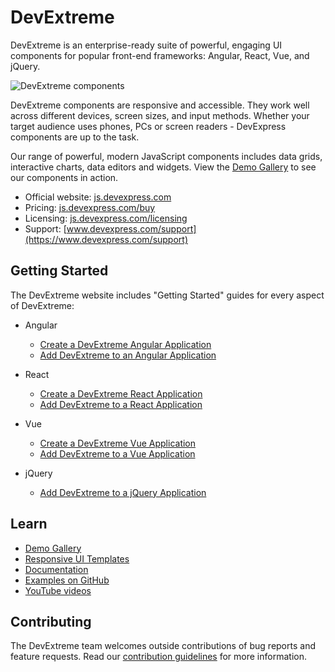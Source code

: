 # DevExtreme

DevExtreme is an enterprise-ready suite of powerful, engaging UI components for popular front-end frameworks: Angular, React, Vue, and jQuery.

![DevExtreme components](https://js.devexpress.com/Content/Images/Main/modern/AdaptivityDesktop.png)

DevExtreme components are responsive and accessible. They work well across different devices, screen sizes, and input methods. Whether your target audience uses phones, PCs or screen readers - DevExpress components are up to the task.

Our range of powerful, modern JavaScript components includes data grids, interactive charts, data editors and widgets. View the [Demo Gallery](https://js.devexpress.com/Demos/WidgetsGallery/) to see our components in action.

- Official website: [js.devexpress.com](https://js.devexpress.com)
- Pricing: [js.devexpress.com/buy](https://js.devexpress.com/Buy)
- Licensing: [js.devexpress.com/licensing](https://js.devexpress.com/Licensing)
- Support: [www.devexpress.com/support](https://www.devexpress.com/support)

## Getting Started

The DevExtreme website includes "Getting Started" guides for every aspect of DevExtreme:

- Angular
    - [Create a DevExtreme Angular Application](https://js.devexpress.com/Angular/Documentation/Guide/Angular_Components/Getting_Started/Create_a_DevExtreme_Application/)
    - [Add DevExtreme to an Angular Application](https://js.devexpress.com/Angular/Documentation/Guide/Angular_Components/Getting_Started/Add_DevExtreme_to_an_Angular_CLI_Application/)

- React
    - [Create a DevExtreme React Application](https://js.devexpress.com/React/Documentation/Guide/React_Components/Create_a_DevExtreme_Application/)
    - [Add DevExtreme to a React Application](https://js.devexpress.com/React/Documentation/Guide/React_Components/Add_DevExtreme_to_a_React_Application/)

- Vue
    - [Create a DevExtreme Vue Application](https://js.devexpress.com/Vue/Documentation/Guide/Vue_Components/Create_a_DevExtreme_Application/)
    - [Add DevExtreme to a Vue Application](https://js.devexpress.com/Vue/Documentation/Guide/Vue_Components/Add_DevExtreme_to_a_Vue_Application/)

- jQuery
    - [Add DevExtreme to a jQuery Application](https://js.devexpress.com/jQuery/Documentation/Guide/jQuery_Components/Add_DevExtreme_to_a_jQuery_Application/)

## Learn

- [Demo Gallery](https://js.devexpress.com/Demos/WidgetsGallery)
- [Responsive UI Templates](https://js.devexpress.com/Templates/UITemplates)
- [Documentation](https://js.devexpress.com/Documentation)
- [Examples on GitHub](https://github.com/DevExpress-Examples)
- [YouTube videos](https://www.youtube.com/playlist?list=PL8h4jt35t1wjGvgflbHEH_e3b23AA30-z)

## Contributing

The DevExtreme team welcomes outside contributions of bug reports and feature requests. Read our [contribution guidelines](CONTRIBUTING.md) for more information.

